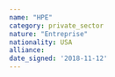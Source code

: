 ```yaml
---
name: "HPE"
category: private_sector
nature: "Entreprise"
nationality: USA
alliance: 
date_signed: '2018-11-12'
---
```

    